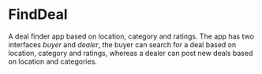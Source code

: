 FindDeal
========

A deal finder app based on location, category and ratings. 
The app has two interfaces *buyer* and *dealer*, the buyer can search for a deal based on location, category and ratings,
whereas a dealer can post new deals based on location and categories.
